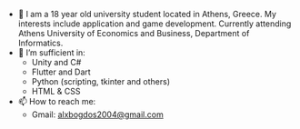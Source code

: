 - 👋 I am a 18 year old university student located in Athens, Greece. My interests include application and game development. Currently attending Athens University of Economics and Business, Department of Informatics.
- 🌱 I’m sufficient in:
    - Unity and C#
    - Flutter and Dart
    - Python (scripting, tkinter and others)
    - HTML & CSS
- 📫 How to reach me:
    - Gmail: alxbogdos2004@gmail.com

<!---
alexbogdos/alexbogdos is a ✨ special ✨ repository because its `README.md` (this file) appears on your GitHub profile.
You can click the Preview link to take a look at your changes.
--->
